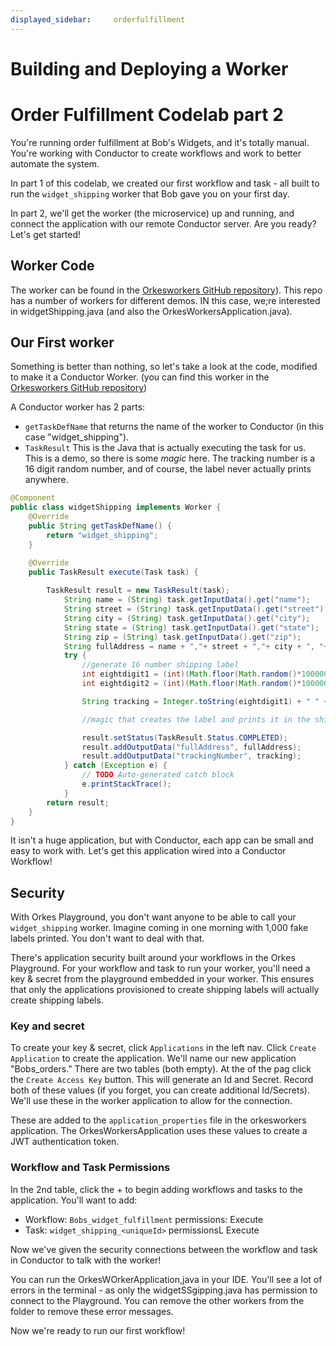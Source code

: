 ```yaml
---
displayed_sidebar:     orderfulfillment
---
```

# Building and Deploying a Worker
# Order Fulfillment Codelab part 2

You're running order fulfillment at Bob's Widgets, and it's totally manual.  You're working with Conductor to create workflows and work to better automate the system.

In part 1 of this codelab, we created our first workflow and task - all built to run the ```widget_shipping``` worker that Bob gave you on your first day.

In part 2, we'll get the worker (the microservice) up and running, and connect the application with our remote Conductor server.  Are you ready? Let's get started!

## Worker Code

The worker can be found in the [Orkesworkers GitHub repository](https://github.com/orkes-io/orkesworkers)).  This repo has a number of workers for different demos.  IN this case, we;re interested in widgetShipping.java (and also the OrkesWorkersApplication.java). 

##  Our First worker

Something is better than nothing, so let's take a look at the code, modified to make it a Conductor Worker.  (you can find this worker in the [Orkesworkers GitHub repository](https://github.com/orkes-io/orkesworkers))

A Conductor worker has 2 parts:

* ```getTaskDefName``` that returns the name of the worker to Conductor (in this case "widget_shipping").
* ```TaskResult```  This is the Java that is actually executing the task for us.  This is a demo, so there is some *magic* here.  The tracking number is a 16 digit random number, and of course, the label never actually prints anywhere.



```java
@Component
public class widgetShipping implements Worker {
    @Override
    public String getTaskDefName() {
        return "widget_shipping";
    }

    @Override
    public TaskResult execute(Task task) {
        
        TaskResult result = new TaskResult(task);
            String name = (String) task.getInputData().get("name");
            String street = (String) task.getInputData().get("street");
            String city = (String) task.getInputData().get("city");
            String state = (String) task.getInputData().get("state");
            String zip = (String) task.getInputData().get("zip");
            String fullAddress = name + ","+ street + ","+ city + ", "+ state + " " + zip;
            try {
                //generate 16 number shipping label
                int eightdigit1 = (int)(Math.floor(Math.random()*100000000));
                int eightdigit2 = (int)(Math.floor(Math.random()*100000000));

                String tracking = Integer.toString(eightdigit1) + " " +Integer.toString(eightdigit2);

                //magic that creates the label and prints it in the shipping bay

                result.setStatus(TaskResult.Status.COMPLETED);
                result.addOutputData("fullAddress", fullAddress);
                result.addOutputData("trackingNumber", tracking);
            } catch (Exception e) {
                // TODO Auto-generated catch block
                e.printStackTrace();
            }
        return result;
    } 
}

```

It isn't a huge application, but with Conductor, each app can be small and easy to work with.  Let's get this application wired into a Conductor Workflow!

## Security

With Orkes Playground, you don't want anyone to be able to call your ```widget_shipping``` worker.  Imagine coming in one morning with 1,000 fake labels printed.  You don't want to deal with that. 

There's application security built around your workflows in the Orkes Playground.  For your workflow and task to run your worker, you'll need a key & secret from the playground embedded in your worker.  This ensures that only the applications provisioned to create shipping labels will actually create shipping labels.

### Key and secret

To create your key & secret, click ```Applications``` in the left nav.  Click ```Create Application``` to create the application.  We'll name our new application "Bobs_orders."  There are two tables (both empty).  At the of the pag click the ```Create Access Key``` button.  This will generate an Id and Secret.  Record both of these values (if you forget, you can create additional Id/Secrets).  We'll use these in the worker application to allow for the connection.  

These are added to the ```application_properties``` file in the orkesworkers application.  The OrkesWorkersApplication uses these values to create a JWT authentication token.

### Workflow and Task Permissions

In the 2nd table, click the + to begin adding workflows and tasks to the application.  You'll want to add:

* Workflow: ```Bobs_widget_fulfillment``` permissions: Execute
* Task: ```widget_shipping_<uniqueId>``` permissionsL Execute


Now we've given the security connections between the  workflow and task in Conductor to talk with the worker! 

You can run the OrkesWOrkerApplication,java in your IDE.  You'll see a lot of errors in the terminal - as only the widgetSSgipping.java has permission to connect to the Playground.  You can remove the other workers from the folder to remove these error messages.

Now we're ready to run our first workflow!